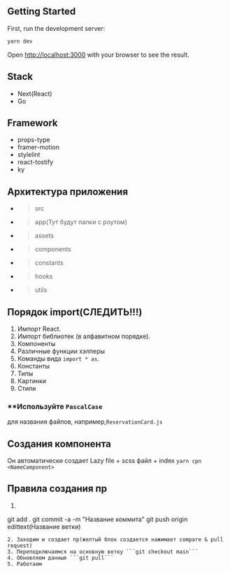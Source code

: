 ## Getting Started

First, run the development server:
```bash
yarn dev
```
Open [http://localhost:3000](http://localhost:3000) with your browser to see the result.

## Stack

* Next(React)
* Go
  
## Framework

* props-type
* framer-motion
* stylelint
* react-tostify
* ky

## Архитектура приложения

* > src
* > app(Тут будут папки с роутом)
* >assets
* >components
* >constants
* >hooks
* >utils


## Порядок import(СЛЕДИТЬ!!!)

1. Импорт React.
2. Импорт библиотек (в алфавитном порядке).
3. Компоненты
4. Различные функции хэлперы
5. Команды вида `import * as`.
6. Константы
7. Типы
8. Картинки
9. Стили



### **Используйте `PascalCase`
для названия файлов, например,`ReservationCard.js`

## Создания компонента
Он автоматически создает Lazy file + scss файл + index
``` yarn cpn <NameComponent> ```



## Правила создания пр
1. ``` git checkout -b edittext(название ветки)
git add .
git commit -a -m "Название коммита"
git push origin edittext(Название ветки)
```
2. Заходим и создает пр(желтый блок создается нажимает compare & pull request)
3. Переподключаемся на основную ветку ```git checkout main```
4. Обновляем данные ```git pull```
5. Работаем
